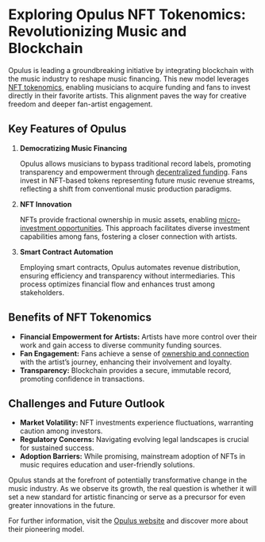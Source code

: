 # Exploring Opulus NFT Tokenomics: Revolutionizing Music and Blockchain

Opulus is leading a groundbreaking initiative by integrating blockchain with the music industry to reshape music financing. This new model leverages [NFT tokenomics](https://www.opulus.org/), enabling musicians to acquire funding and fans to invest directly in their favorite artists. This alignment paves the way for creative freedom and deeper fan-artist engagement.

## Key Features of Opulus

1. **Democratizing Music Financing**

   Opulus allows musicians to bypass traditional record labels, promoting transparency and empowerment through [decentralized funding](https://www.blockchain-council.org/blockchain/decentralization-in-a-nutshell/). Fans invest in NFT-based tokens representing future music revenue streams, reflecting a shift from conventional music production paradigms.

2. **NFT Innovation**

   NFTs provide fractional ownership in music assets, enabling [micro-investment opportunities](https://en.wikipedia.org/wiki/Fractional_ownership). This approach facilitates diverse investment capabilities among fans, fostering a closer connection with artists.

3. **Smart Contract Automation**

   Employing smart contracts, Opulus automates revenue distribution, ensuring efficiency and transparency without intermediaries. This process optimizes financial flow and enhances trust among stakeholders.

## Benefits of NFT Tokenomics

- **Financial Empowerment for Artists:** Artists have more control over their work and gain access to diverse community funding sources.
- **Fan Engagement:** Fans achieve a sense of [ownership and connection](https://www.forbes.com/sites/julianmitchell/2021/06/10/how-nfts-can-finally-bring-power-back-to-music-artists-and-their-fans/) with the artist’s journey, enhancing their involvement and loyalty.
- **Transparency:** Blockchain provides a secure, immutable record, promoting confidence in transactions.

## Challenges and Future Outlook

- **Market Volatility:** NFT investments experience fluctuations, warranting caution among investors.
- **Regulatory Concerns:** Navigating evolving legal landscapes is crucial for sustained success.
- **Adoption Barriers:** While promising, mainstream adoption of NFTs in music requires education and user-friendly solutions.

Opulus stands at the forefront of potentially transformative change in the music industry. As we observe its growth, the real question is whether it will set a new standard for artistic financing or serve as a precursor for even greater innovations in the future. 

For further information, visit the [Opulus website](https://www.opulus.org/) and discover more about their pioneering model.